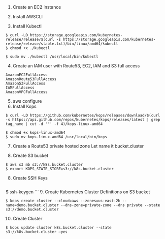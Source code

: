 1. Create an EC2 Instance


3. Install AWSCLI

3. Install Kubectl

```
$ curl -LO https://storage.googleapis.com/kubernetes-release/release/$(curl -s https://storage.googleapis.com/kubernetes-release/release/stable.txt)/bin/linux/amd64/kubectl
$ chmod +x ./kubectl

$ sudo mv ./kubectl /usr/local/bin/kubectl

```
4. Create an IAM user with Route53, EC2, IAM and S3 full access
```
AmazonEC2FullAccess
AmazonRoute53FullAccess
AmazonS3FullAccess
IAMFullAccess
AmazonVPCFullAccess
```
5. aws configure
6.  Install Kops
```
$ curl -LO https://github.com/kubernetes/kops/releases/download/$(curl -s https://api.github.com/repos/kubernetes/kops/releases/latest | grep tag_name | cut -d '"' -f 4)/kops-linux-amd64

$ chmod +x kops-linux-amd64
$ sudo mv kops-linux-amd64 /usr/local/bin/kops
```
7. Create a Route53 private hosted zone
   Let name it bucket.cluster
   
8. Create S3 bucket
```
$ aws s3 mb s3://k8s.bucket.cluster
$ export KOPS_STATE_STORE=s3://k8s.bucket.cluster
```

8. Create SSH Keys
     ```
 $ ssh-keygen
     ```
9. Create Kubernetes Cluster Definitions on S3 bucket
```
$ kops create cluster --cloud=aws --zones=us-east-2b --name=demo.bucket.cluster --dns-zone=private-zone --dns private --state s3://demo.bucket.cluster

```
10. Create Cluster
```
$ kops update cluster k8s.bucket.cluster --state s3://k8s.bucket.cluster –yes
```

